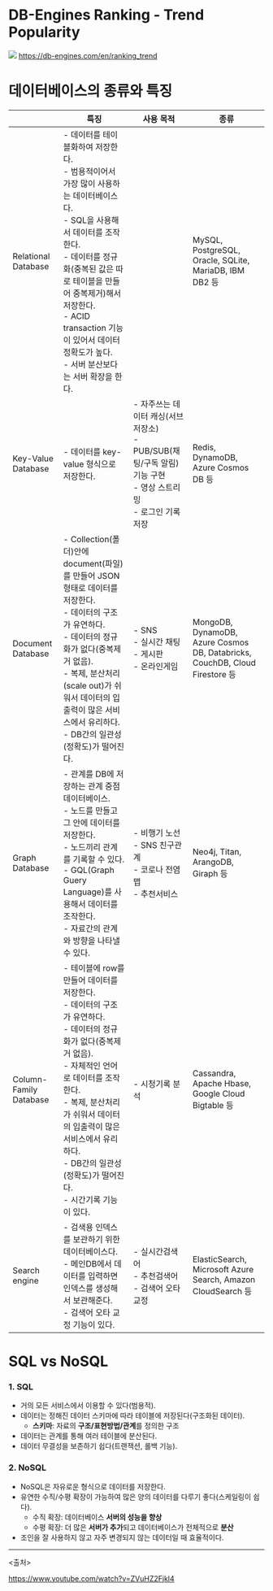 # DB-Engines Ranking - Trend Popularity

![](https://velog.velcdn.com/images/miracle-21/post/593a0f21-c507-4762-a808-78ba496f4472/image.png)
https://db-engines.com/en/ranking_trend



# 데이터베이스의 종류와 특징
|                        | 특징                                                                                                                                                                                                                                                                                                                 | 사용 목적                                                                                                                      | 종류                                                                        |
|------------------------|----------------------------------------------------------------------------------------------------------------------------------------------------------------------------------------------------------------------------------------------------------------------------------------------------------------------|--------------------------------------------------------------------------------------------------------------------------------|-----------------------------------------------------------------------------|
| Relational Database    | - 데이터를 테이블화하여 저장한다.</br> - 범용적이어서 가장 많이 사용하는 데이터베이스다.</br> - SQL을 사용해서 데이터를 조작한다.</br> - 데이터를 정규화(중복된 값은 따로 테이블을 만들어 중복제거)해서 저장한다.</br> - ACID transaction 기능이 있어서 데이터 정확도가 높다. </br> - 서버 분산보다는 서버 확장을 한다.                   |                                                                                                                                | MySQL, PostgreSQL, Oracle, SQLite, MariaDB, IBM DB2 등                      |
| Key-Value Database     | - 데이터를 key-value 형식으로 저장한다.                                                                                                                                                                                                                                                                              | - 자주쓰는 데이터 캐싱(서브 저장소)</br> - PUB/SUB(채팅/구독 알림) 기능 구현</br> - 영상 스트리밍</br> - 로그인 기록 저장</br> | Redis, DynamoDB, Azure Cosmos DB 등                                         |
| Document Database      | - Collection(폴더)안에 document(파일)를 만들어 JSON 형태로 데이터를 저장한다.</br> - 데이터의 구조가 유연하다.</br> - 데이터의 정규화가 없다(중복제거 없음).</br> - 복제, 분산처리(scale out)가 쉬워서 데이터의 입출력이 많은 서비스에서 유리하다.</br> - DB간의 일관성(정확도)가 떨어진다.                                     | - SNS </br> - 실시간 채팅 </br> - 게시판 </br> - 온라인게임 </br>                                                              | MongoDB, DynamoDB, Azure Cosmos DB, Databricks, CouchDB, Cloud Firestore 등 |
| Graph Database         | - 관계를 DB에 저장하는 관계 중점 데이터베이스.</br> - 노드를 만들고 그 안에 데이터를 저장한다.</br> - 노드끼리 관계를 기록할 수 있다.</br> - GQL(Graph Guery Language)를 사용해서 데이터를 조작한다.</br> - 자료간의 관계와 방향을 나타낼 수 있다.                                                                   | - 비행기 노선 </br> - SNS 친구관계 </br> - 코로나 전염맵 </br> - 추천서비스 </br>                                              | Neo4j, Titan, ArangoDB, Giraph 등                                           |
| Column-Family Database | - 테이블에 row를 만들어 데이터를 저장한다.</br> - 데이터의 구조가 유연하다.</br> - 데이터의 정규화가 없다(중복제거 없음).</br> - 자체적인 언어로 데이터를 조작한다.</br> - 복제, 분산처리가 쉬워서 데이터의 입출력이 많은 서비스에서 유리하다.</br> - DB간의 일관성(정확도)가 떨어진다.</br> - 시간기록 기능이 있다. | - 시청기록 분석                                                                                                                | Cassandra, Apache Hbase, Google Cloud Bigtable 등                           |
| Search engine          | - 검색용 인덱스를 보관하기 위한 데이터베이스다.</br> - 메인DB에서 데이터를 입력하면 인덱스를 생성해서 보관해준다.</br> - 검색어 오타 교정 기능이 있다.                                                                                                                                                               | - 실시간검색어 </br> - 추천검색어 </br> - 검색어 오타 교정 </br>                                                               | ElasticSearch, Microsoft Azure Search, Amazon CloudSearch 등                |

# SQL vs NoSQL
### 1. SQL
* 거의 모든 서비스에서 이용할 수 있다(범용적).
* 데이터는 정해진 데이터 스키마에 따라 테이블에 저장된다(구조화된 데이터).
  * **스키마**: 자료의 **구조/표현방법/관계**를 정의한 구조
* 데이터는 관계를 통해 여러 테이블에 분산된다.
* 데이터 무결성을 보존하기 쉽다(트랜잭션, 롤백 기능).

### 2. NoSQL
* NoSQL은 자유로운 형식으로 데이터를 저장한다.
* 유연한 수직/수평 확장이 가능하여 많은 양의 데이터를 다루기 좋다(스케일링이 쉽다).
  * 수직 확장: 데이터베이스 **서버의 성능을 향상**
  * 수평 확장: 더 많은 **서버가 추가**되고 데이터베이스가 전체적으로 **분산**
* 조인을 잘 사용하지 않고 자주 변경되지 않는 데이터일 때 효율적이다.

---
<출처>

https://www.youtube.com/watch?v=ZVuHZ2Fjkl4
